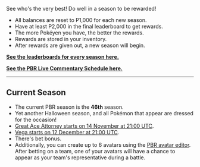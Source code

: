 See who's the very best! Do well in a season to be rewarded!

* All balances are reset to P1,000 for each new season.
* Have at least P2,000 in the final leaderboard to get rewards.
* The more Pokéyen you have, the better the rewards.
* Rewards are stored in your inventory.
* After rewards are given out, a new season will begin.

[**See the leaderboards for every season here.**](https://twitchplayspokemon.tv/leaderboard)

[**See the PBR Live Commentary Schedule here.**](https://calendar.google.com/calendar/r?cid=Z2prZzl1bHE4anFjaG5hZmJpNTR1bnVxa3NAZ3JvdXAuY2FsZW5kYXIuZ29vZ2xlLmNvbQ)
*****
## Current Season

* The current PBR season is the **46th** season.
* Yet another Halloween season, and all Pokémon that appear are dressed for the occasion!
* [Great Ace Attorney starts on 14 November at 21:00 UTC](https://www.timeanddate.com/countdown/generic?iso=20201114T21&p0=1440&msg=Great+Ace+Attorney&font=cursive&csz=1).
* [Vega starts on 12 December at 21:00 UTC](https://www.timeanddate.com/countdown/generic?iso=20201212T21&p0=1440&msg=Vega&font=cursive&csz=1).
* There's bet bonus.
* Additionally, you can create up to 6 avatars using the [PBR avatar editor](https://twitchplayspokemon.tv/avatars). After betting on a team, one of your avatars will have a chance to appear as your team's representative during a battle.